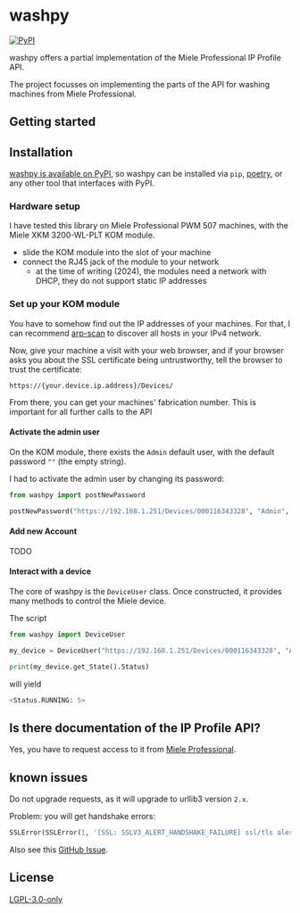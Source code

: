 # washpy

[![PyPI](https://img.shields.io/pypi/v/washpy.svg)](https://pypi.org/project/washpy/)

washpy offers a partial implementation of the Miele Professional IP Profile API.

The project focusses on implementing the parts of the API
for washing machines from Miele Professional.

## Getting started

## Installation

[washpy is available on PyPI](https://pypi.org/project/washpy/),
so washpy can be installed via `pip`, [poetry](https://python-poetry.org/), 
or any other tool that interfaces with PyPI.

### Hardware setup

I have tested this library on Miele Professional PWM 507 machines,
with the Miele XKM 3200-WL-PLT KOM module.

- slide the KOM module into the slot of your machine
- connect the RJ45 jack of the module to your network
  - at the time of writing (2024), the modules need a network with DHCP,
    they do not support static IP addresses

### Set up your KOM module

You have to somehow find out the IP addresses of your machines.
For that, I can recommend [arp-scan](https://github.com/royhills/arp-scan)
to discover all hosts in your IPv4 network.

Now, give your machine a visit with your web browser,
and if your browser asks you about the SSL certificate being untrustworthy,
tell the browser to trust the certificate:
```
https://{your.device.ip.address}/Devices/
```

From there, you can get your machines' fabrication number.
This is important for all further calls to the API

#### Activate the admin user

On the KOM module, there exists the `Admin` default user,
with the default password `""` (the empty string).

I had to activate the admin user by changing its password:

```python
from washpy import postNewPassword

postNewPassword("https://192.168.1.251/Devices/000116343328", "Admin", "", "verySecurePassword!")
```

#### Add new Account

TODO

#### Interact with a device

The core of washpy is the `DeviceUser` class. Once constructed,
it provides many methods to control the Miele device.

The script
```python
from washpy import DeviceUser

my_device = DeviceUser("https://192.168.1.251/Devices/000116343328", "Admin", "", "verySecurePassword!")

print(my_device.get_State().Status)
```
will yield
```python
<Status.RUNNING: 5>
```

## Is there documentation of the IP Profile API?

Yes, you have to request access to it from [Miele Professional](https://www.miele.com/en/com/index-pro.htm).

## known issues

Do not upgrade requests, as it will upgrade to urllib3 version `2.x`.

Problem: you will get handshake errors:

```python
SSLError(SSLError(1, '[SSL: SSLV3_ALERT_HANDSHAKE_FAILURE] ssl/tls alert handshake failure (_ssl.c:1006)'))
```

Also see this [GitHub Issue](https://github.com/urllib3/urllib3/pull/3060#issuecomment-1578815249).

## License

[LGPL-3.0-only](LICENSE)
